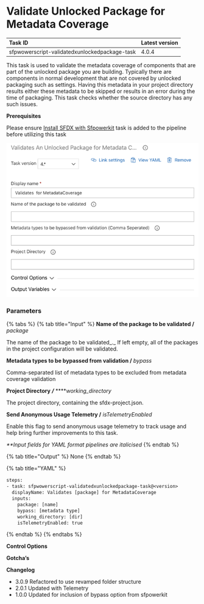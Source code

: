 # Validate Unlocked Package for Metadata Coverage

| Task ID | Latest version |
| :--- | :--- |
| sfpwowerscript-validatedxunlockedpackage-task | 4.0.4 |

This task is used to validate the metadata coverage of components that are part of the unlocked package you are building. Typically there are components in normal development that are not covered by unlocked packaging such as settings. Having this metadata in your project directory results either these metadata to be skipped or results in an error during the time of packaging. This task checks whether the source directory has any such issues.

**Prerequisites**

Please ensure [Install SFDX with Sfpowerkit](../utility-tasks/install-sfdx-cli-with-sfpowerkit.md) task is added to the pipeline before utilizing this task

![](../../../.gitbook/assets/screen-shot-2020-07-03-at-11.01.50-pm.png)

### Parameters

{% tabs %}
{% tab title="Input" %}
**Name of the package to be validated /** _package_

The name of the package to be validated_._ If left empty, all of the packages in the project configuration will be validated.

**Metadata types to be bypassed from validation /** _bypass_

Comma-separated list of metadata types to be excluded from metadata coverage validation

**Project Directory** _**/**_  ****_working\_directory_

The project directory, containing the sfdx-project.json.

**Send Anonymous Usage Telemetry /** _isTelemetryEnabled_

Enable this flag to send anonymous usage telemetry to track usage and help bring further improvements to this task.

_\*\*Input fields for YAML format pipelines are italicised_
{% endtab %}

{% tab title="Output" %}
None
{% endtab %}

{% tab title="YAML" %}
```text
steps:
- task: sfpwowerscript-validatedxunlockedpackage-task@<version>
  displayName: Validates [package] for MetadataCoverage
  inputs:
    package: [name]
    bypass: [metadata type]
    working_directory: [dir]
    isTelemetryEnabled: true
```
{% endtab %}
{% endtabs %}

**Control Options**

**Gotcha’s**

**Changelog**

* 3.0.9 Refactored to use revamped folder structure
* 2.0.1 Updated with Telemetry
* 1.0.0 Updated for inclusion of bypass option from sfpowerkit

